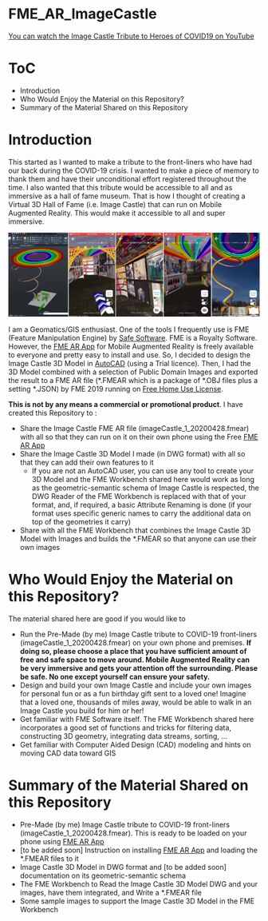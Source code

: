 # FME_AR_ImageCastle

[You can watch the Image Castle Tribute to Heroes of COVID19 on YouTube](https://youtu.be/vt8FQBUGrrc)

# ToC

* Introduction
* Who Would Enjoy the Material on this Repository?
* Summary of the Material Shared on this Repository

# Introduction

This started as I wanted to make a tribute to the front-liners who have had our back during the COVID-19 crisis. I wanted to make a piece of memory to thank them and have their unconditional effort registered throughout the time. I also wanted that this tribute would be accessible to all and as immersive as a hall of fame museum. That is how I thought of creating a Virtual 3D Hall of Fame (i.e. Image Castle) that can run on Mobile Augmented Reality. This would make it accessible to all and super immersive.

![](https://github.com/AlborzZamyadi/FME_AR_ImageCastle/blob/master/DOC/7.jpg)

I am a Geomatics/GIS enthusiast. One of the tools I frequently use is FME (Feature Manipulation Engine) by [Safe Software](https://www.safe.com). FME is a Royalty Software. However, the [FME AR App](https://apps.apple.com/ca/app/fme-ar/id1298762717) for Mobile Augmented Reality is freely available to everyone and pretty easy to install and use. So, I decided to design the Image Castle 3D Model in [AutoCAD](https://www.autodesk.ca/en/products/autocad/overview?plc=ACDIST&term=1-YEAR&support=ADVANCED&quantity=1) (using a Trial licence). Then, I had the 3D Model combined with a selection of Public Domain Images and exported the result to a FME AR file (*.FMEAR which is a package of *.OBJ files plus a setting *.JSON) by FME 2019 running on [Free Home Use License](https://www.safe.com/free-fme-licenses/home-use/).

**This is not by any means a commercial or promotional product**. I have created this Repository to :
* Share the Image Castle FME AR file (imageCastle_1_20200428.fmear) with all so that they can run on it on their own phone using the Free [FME AR App](https://apps.apple.com/ca/app/fme-ar/id1298762717)
* Share the Image Castle 3D Model I made (in DWG format) with all so that they can add their own features to it
  * If you are not an AutoCAD user, you can use any tool to create your 3D Model and the FME Workbench shared here would work as long as the geometric-semantic schema of Image Castle is respected, the DWG Reader of the FME Workbench is replaced with that of your format, and, if required, a basic Attribute Renaming is done (if your format uses specific generic names to carry the additional data on top of the geometries it carry)
* Share with all the FME Workbench that combines the Image Castle 3D Model with Images and builds the *.FMEAR so that anyone can use their own images

# Who Would Enjoy the Material on this Repository?

The material shared here are good if you would like to
* Run the Pre-Made (by me) Image Castle tribute to COVID-19 front-liners (imageCastle_1_20200428.fmear) on your own phone and premises. **If doing so, please choose a place that you have sufficient amount of free and safe space to move around. Mobile Augmented Reality can be very immersive and gets your attention off the surrounding. Please be safe. No one except yourself can ensure your safety.**
* Design and build your own Image Castle and include your own images for personal fun or as a fun birthday gift sent to a loved one! Imagine that a loved one, thousands of miles away, would be able to walk in an Image Castle you build for him or her!
* Get familiar with FME Software itself. The FME Workbench shared here incorporates a good set of functions and tricks for filtering data, constructing 3D geometry, integrating data streams, sorting, ...
* Get familiar with Computer Aided Design (CAD) modeling and hints on moving CAD data toward GIS

# Summary of the Material Shared on this Repository
* Pre-Made (by me) Image Castle tribute to COVID-19 front-liners (imageCastle_1_20200428.fmear). This is ready to be loaded on your phone using [FME AR App](https://apps.apple.com/ca/app/fme-ar/id1298762717)
* [to be added soon] Instruction on installing [FME AR App](https://apps.apple.com/ca/app/fme-ar/id1298762717) and loading the *.FMEAR files to it
* Image Castle 3D Model in DWG format and [to be added soon] documentation on its geometric-semantic schema
* The FME Workbench to Read the Image Castle 3D Model DWG and your images, have them integrated, and Write a *.FMEAR file
* Some sample images to support the Image Castle 3D Model in the FME Workbench
